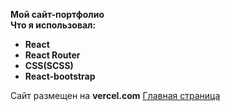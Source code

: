**Мой сайт-портфолио**<br/>
**Что я использовал:**
- **React**
- **React Router**
- **CSS(SCSS)**
- **React-bootstrap**

 Сайт размещен на **vercel.com** [Главная страница](https://meportfolio.vercel.app/)
